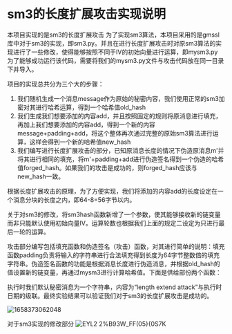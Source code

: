 # sm3的长度扩展攻击实现说明
本项目实现的是sm3的长度扩展攻击
为了实现sm3算法，本项目采用的是gmssl库中对于sm3的实现，即sm3.py。并且在进行长度扩展攻击时对原sm3算法的实现进行了一些修改，使得能够按照不同于IV的初始向量进行运算，即mysm3.py
为了能够成功运行该代码，需要将我们的mysm3.py文件与攻击代码放在同一目录下并导入。

项目的实现总共分为三个大的步骤：
1. 我们随机生成一个消息message作为原始的秘密内容，我们使用正常的sm3加密对其进行哈希运算，得到一个哈希值old_hash
2. 我们生成我们想要添加的内容add，并且按照固定的规则将原消息进行填充，再加上我们想要添加的内容add，得到一个新的内容message+padding+add，将这个整体再次通过完整的原始sm3算法进行运算，这样会得到一个新的哈希值new_hash
3. 我们编写进行长度扩展攻击的部分，已知原消息长度的情况下伪造原消息m'并将其进行相同的填充，将m'+padding+add进行伪造签名得到一个伪造的哈希值forged_hash。如果我们的攻击是成功的，则forged_hash应该与new_hash一致。

根据长度扩展攻击的原理，为了方便实现，我们将添加的内容add的长度设定在一个消息分块的长度之内，即64-8=56字节以内。

关于对sm3的修改，将sm3hash函数新增了一个参数，使其能够接收新的链变量而非只能默认使用初始向量IV。运算轮数也根据我们上面的规定二设定为只进行最后一轮的运算。

攻击部分编写包括填充函数和伪造签名（攻击）函数，对其进行简单的说明：填充函数padding负责将输入的字符串进行合法填充得到长度为64字节整数倍的填充字符串。伪造签名函数的功能是根据消息长度进行伪造消息，并根据old_hash的值设置新的链变量，再通过mysm3进行计算哈希值。下面是供给部份两个函数：

执行时我们默认秘密消息为一个字符串，内容为“length extend attack”与执行时日期的级联。最终实验结果可以验证我们对于sm3的长度扩展攻击是成功的。

![1658373062048](https://user-images.githubusercontent.com/105530561/180121799-c0182d64-7ed4-4d80-be80-e03886accc8c.png)

对于sm3实现的修改部分
![EYL2 2%B93W_FF(05}{0S7K](https://user-images.githubusercontent.com/105530561/180123848-b9fc98ea-da7a-4426-afd3-01210680cf9d.png)

